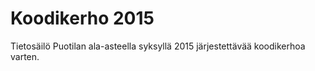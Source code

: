 # Koodikerho 2015
Tietosäilö Puotilan ala-asteella syksyllä 2015 järjestettävää koodikerhoa varten.
